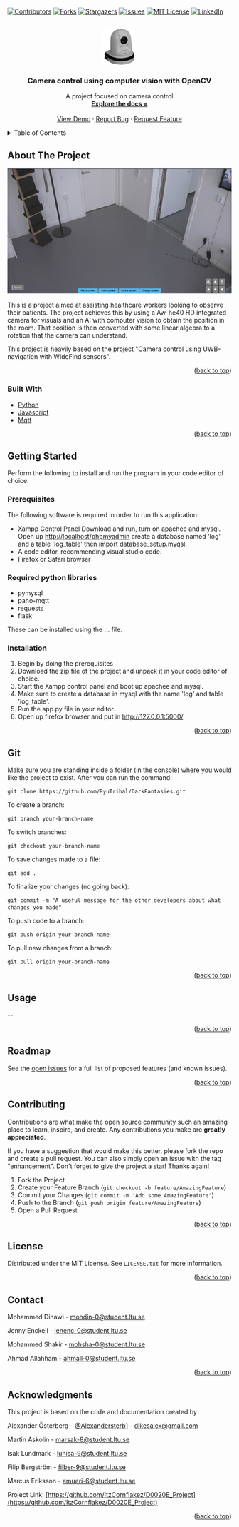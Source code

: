 # <div id="top"></div>

<!--
*** Thanks for checking out the Best-README-Template. If you have a suggestion
*** that would make this better, please fork the repo and create a pull request
*** or simply open an issue with the tag "enhancement".
*** Don't forget to give the project a star!
*** Thanks again! Now go create something AMAZING! :D
-->



<!-- PROJECT SHIELDS -->
<!--
*** I'm using markdown "reference style" links for readability.
*** Reference links are enclosed in brackets [ ] instead of parentheses ( ).
*** See the bottom of this document for the declaration of the reference variables
*** for contributors-url, forks-url, etc. This is an optional, concise syntax you may use.
*** https://www.markdownguide.org/basic-syntax/#reference-style-links
-->
[![Contributors][contributors-shield]][contributors-url]
[![Forks][forks-shield]][forks-url]
[![Stargazers][stars-shield]][stars-url]
[![Issues][issues-shield]][issues-url]
[![MIT License][license-shield]][license-url]
[![LinkedIn][linkedin-shield]][linkedin-url]



<!-- PROJECT LOGO -->
<br />
<div align="center">
  <a href="https://github.com/ItzCornflakez/D0020E_Project">
    <img src="images/logo.jpg" alt="Logo" width="80" height="80">
  </a>

<h3 align="center">Camera control using computer vision with OpenCV</h3>

  <p align="center">
     A project focused on camera control
    <br />
    <a href="https://github.com/ItzCornflakez/D0020E_Project"><strong>Explore the docs »</strong></a>
    <br />
    <br />
    <a href="https://github.com/ItzCornflakez/D0020E_Project">View Demo</a>
    ·
    <a href="https://github.com/ItzCornflakez/D0020E_Project/issues">Report Bug</a>
    ·
    <a href="https://github.com/ItzCornflakez/D0020E_Project/issues">Request Feature</a>
  </p>
</div>



<!-- TABLE OF CONTENTS -->
<details>
  <summary>Table of Contents</summary>
  <ol>
    <li>
      <a href="#about-the-project">About The Project</a>
      <ul>
        <li><a href="#built-with">Built With</a></li>
      </ul>
    </li>
    <li>
      <a href="#getting-started">Getting Started</a>
      <ul>
        <li><a href="#prerequisites">Prerequisites</a></li>
        <li><a href="#installation">Installation</a></li>
      </ul>
    </li>
    <li><a href="#usage">Usage</a></li>
    <li><a href="#roadmap">Roadmap</a></li>
    <li><a href="#contributing">Contributing</a></li>
    <li><a href="#license">License</a></li>
    <li><a href="#contact">Contact</a></li>
    <li><a href="#acknowledgments">Acknowledgments</a></li>
  </ol>
</details>



<!-- ABOUT THE PROJECT -->

## About The Project

<img src="images/screenshot.png" alt="screenshot" width="640" height="280">

This is a project aimed at assisting healthcare workers looking to observe their patients. The project achieves this by
using a Aw-he40 HD integrated camera for visuals and an AI with computer vision to obtain the position in the room. That
position is then converted with some linear algebra to a rotation that the camera can understand.

This project is heavily based on the project "Camera control using UWB-navigation with WideFind sensors".

<p align="right">(<a href="#top">back to top</a>)</p>

### Built With

* [Python](https://www.python.org/)
* [Javascript](https://www.javascript.com/)
* [Mqtt](https://mqtt.org/)

<p align="right">(<a href="#top">back to top</a>)</p>



<!-- GETTING STARTED -->

## Getting Started

Perform the following to install and run the program in your code editor of choice.

### Prerequisites

The following software is required in order to run this application:

* Xampp Control Panel
  Download and run, turn on apachee and mysql. Open up [http://localhost/phpmyadmin](http://localhost/phpmyadmin) create
  a database named 'log' and a table 'log_table' then import database_setup.myqsl.
* A code editor, recommending visual studio code.
* Firefox or Safari browser

### Required python libraries

* pymysql
* paho-mqtt
* requests
* flask

These can be installed using the ... file.

### Installation

1. Begin by doing the prerequisites
2. Download the zip file of the project and unpack it in your code editor of choice.
3. Start the Xampp control panel and boot up apachee and mysql.
4. Make sure to create a database in mysql with the name 'log' and table 'log_table'.
5. Run the app.py file in your editor.
6. Open up firefox browser and put in http://127.0.0.1:5000/.

<p align="right">(<a href="#top">back to top</a>)</p>


<!-- Git -->
## Git

Make sure you are standing inside a folder (in the console) where you would like the project to exist. 
After you can run the command: 

```
git clone https://github.com/RyuTribal/DarkFantasies.git

```
To create a branch:
```
git branch your-branch-name
```
To switch branches:
```
git checkout your-branch-name
```
To save changes made to a file:
```
git add .
```

To finalize your changes (no going back):
```
git commit -m "A useful message for the other developers about what changes you made"
``` 

To push code to a branch:
```
git push origin your-branch-name
```

To pull new changes from a branch:
```
git pull origin your-branch-name
```

<p align="right">(<a href="#top">back to top</a>)</p>


<!-- USAGE EXAMPLES -->

## Usage

--

<p align="right">(<a href="#top">back to top</a>)</p>



<!-- ROADMAP -->

## Roadmap

See the [open issues](https://github.com/ItzCornflakez/D0020E_Project/issues) for a full list of proposed features (and
known issues).

<p align="right">(<a href="#top">back to top</a>)</p>



<!-- CONTRIBUTING -->

## Contributing

Contributions are what make the open source community such an amazing place to learn, inspire, and create. Any
contributions you make are **greatly appreciated**.

If you have a suggestion that would make this better, please fork the repo and create a pull request. You can also
simply open an issue with the tag "enhancement".
Don't forget to give the project a star! Thanks again!

1. Fork the Project
2. Create your Feature Branch (`git checkout -b feature/AmazingFeature`)
3. Commit your Changes (`git commit -m 'Add some AmazingFeature'`)
4. Push to the Branch (`git push origin feature/AmazingFeature`)
5. Open a Pull Request

<p align="right">(<a href="#top">back to top</a>)</p>



<!-- LICENSE -->

## License

Distributed under the MIT License. See `LICENSE.txt` for more information.

<p align="right">(<a href="#top">back to top</a>)</p>



<!-- CONTACT -->

## Contact

Mohammed Dinawi - mohdin-0@student.ltu.se

Jenny Enckell - jenenc-0@student.ltu.se

Mohammed Shakir - mohsha-0@student.ltu.se

Ahmad Allahham - ahmall-0@student.ltu.se


<p align="right">(<a href="#top">back to top</a>)</p>



<!-- ACKNOWLEDGMENTS -->

## Acknowledgments

This project is based on the code and documentation created by

Alexander Österberg - [@Alexandersterb1](https://twitter.com/Alexandersterb1) - dikesalex@gmail.com

Martin Askolin - marsak-8@student.ltu.se

Isak Lundmark - lunisa-9@student.ltu.se

Filip Bergström - filber-9@student.ltu.se

Marcus Eriksson - amueri-6@student.ltu.se

Project Link: [https://github.com/ItzCornflakez/D0020E_Project](https://github.com/ItzCornflakez/D0020E_Project)

<p align="right">(<a href="#top">back to top</a>)</p>



<!-- MARKDOWN LINKS & IMAGES -->
<!-- https://www.markdownguide.org/basic-syntax/#reference-style-links -->

[contributors-shield]: https://img.shields.io/github/contributors/ItzCornflakez/D0020E_Project.svg?style=for-the-badge

[contributors-url]: https://github.com/ItzCornflakez/D0020E_Project/graphs/contributors

[forks-shield]: https://img.shields.io/github/forks/ItzCornflakez/D0020E_Project.svg?style=for-the-badge

[forks-url]: https://github.com/ItzCornflakez/D0020E_Project/network/members

[stars-shield]: https://img.shields.io/github/stars/ItzCornflakez/D0020E_Project.svg?style=for-the-badge

[stars-url]: https://github.com/ItzCornflakez/D0020E_Project/stargazers

[issues-shield]: https://img.shields.io/github/issues/ItzCornflakez/D0020E_Project.svg?style=for-the-badge

[issues-url]: https://github.com/ItzCornflakez/D0020E_Project/issues

[license-shield]: https://img.shields.io/github/license/ItzCornflakez/D0020E_Project.svg?style=for-the-badge

[license-url]: https://github.com/ItzCornflakez/D0020E_Project/blob/master/LICENSE.txt

[linkedin-shield]: https://img.shields.io/badge/-LinkedIn-black.svg?style=for-the-badge&logo=linkedin&colorB=555

[linkedin-url]: https://linkedin.com/in/linkedin_username

[product-screenshot]: images/screenshot.png
